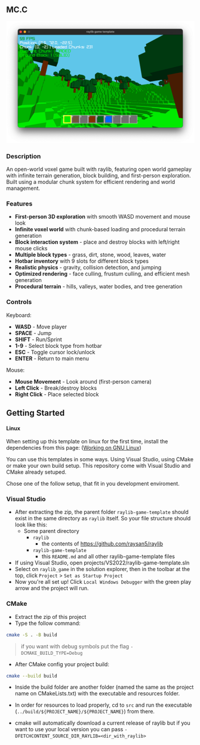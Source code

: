 

## MC.C

![Voxel World](screenshots/image.png "Voxel World")

### Description

An open-world voxel game built with raylib, featuring open world gameplay with infinite terrain generation, block building, and first-person exploration. Built using a modular chunk system for efficient rendering and world management.

### Features

 - **First-person 3D exploration** with smooth WASD movement and mouse look
 - **Infinite voxel world** with chunk-based loading and procedural terrain generation
 - **Block interaction system** - place and destroy blocks with left/right mouse clicks
 - **Multiple block types** - grass, dirt, stone, wood, leaves, water
 - **Hotbar inventory** with 9 slots for different block types
 - **Realistic physics** - gravity, collision detection, and jumping
 - **Optimized rendering** - face culling, frustum culling, and efficient mesh generation
 - **Procedural terrain** - hills, valleys, water bodies, and tree generation

### Controls

Keyboard:
 - **WASD** - Move player
 - **SPACE** - Jump
 - **SHIFT** - Run/Sprint
 - **1-9** - Select block type from hotbar
 - **ESC** - Toggle cursor lock/unlock
 - **ENTER** - Return to main menu

Mouse:
 - **Mouse Movement** - Look around (first-person camera)
 - **Left Click** - Break/destroy blocks
 - **Right Click** - Place selected block


## Getting Started

#### Linux
When setting up this template on linux for the first time, install the dependencies from this page:
([Working on GNU Linux](https://github.com/raysan5/raylib/wiki/Working-on-GNU-Linux))

You can use this templates in some ways. Using Visual Studio, using CMake or make your own build setup. This repository come with Visual Studio and CMake already setuped.

Chose one of the follow setup, that fit in you development enviroment.

### Visual Studio

- After extracting the zip, the parent folder `raylib-game-template` should exist in the same directory as `raylib` itself.  So your file structure should look like this:
    - Some parent directory
        - `raylib`
            - the contents of https://github.com/raysan5/raylib
        - `raylib-game-template`
            - this `README.md` and all other raylib-game-template files
- If using Visual Studio, open projects/VS2022/raylib-game-template.sln
- Select on `raylib_game` in the solution explorer, then in the toolbar at the top, click `Project` > `Set as Startup Project`
- Now you're all set up!  Click `Local Windows Debugger` with the green play arrow and the project will run.

### CMake

- Extract the zip of this project
- Type the follow command:

```sh
cmake -S . -B build
```

> if you want with debug symbols put the flag `-DCMAKE_BUILD_TYPE=Debug`

- After CMake config your project build:

```sh
cmake --build build
```

- Inside the build folder are another folder (named the same as the project name on CMakeLists.txt) with the executable and resources folder.
- In order for resources to load properly, cd to `src` and run the executable (`../build/${PROJECT_NAME}/${PROJECT_NAME}`) from there.

- cmake will automatically download a current release of raylib but if you want to use your local version you can pass `-DFETCHCONTENT_SOURCE_DIR_RAYLIB=<dir_with_raylib>` 
